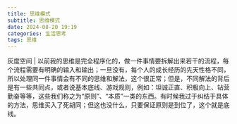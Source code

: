 ```yaml
---
title: 思维模式
subtitle: 思维模式
date: 2024-08-20 19:19
categories: 生活思考
tags: 思维
---
```


灰度空间 | 以前我的思维是完全程序化的，做一件事情要拆解出来若干的流程，每个流程需要有明确的输入和输出；一旦没有，每个人的成长经历的先天性格不同，所以处理同一件事情会有不同的思维和解法，这个很正常；但是，不同解法的背后是有一些共同点，或者说基本底线、游戏规则，例如：坦诚正直、积极向上、钻营勤奋等等，这些我们称之为“原则”、“本质”一类的东西。有时候我过于纠结于具体的方法，思维买入了死胡同；但这也没什么，只要保证原则是到位了，这个就是底线。